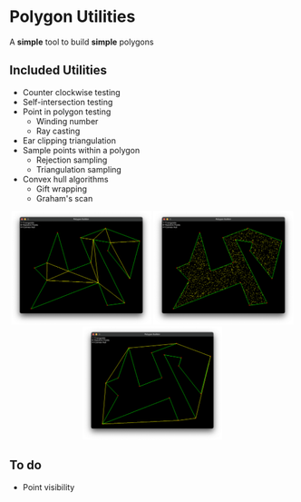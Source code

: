 # Polygon Utilities

A **simple** tool to build **simple** polygons

## Included Utilities
- Counter clockwise testing
- Self-intersection testing
- Point in polygon testing
  - Winding number
  - Ray casting
- Ear clipping triangulation
- Sample points within a polygon
  - Rejection sampling
  - Triangulation sampling
- Convex hull algorithms
  - Gift wrapping
  - Graham's scan

<div align="center">
<img src="media/triangulation.png" width="49%"/>  
<img src="media/random-points.png" width="49%"/> 
<img src="media/convex-hull.png" width="49%"/> 
</div>

## To do
- Point visibility
